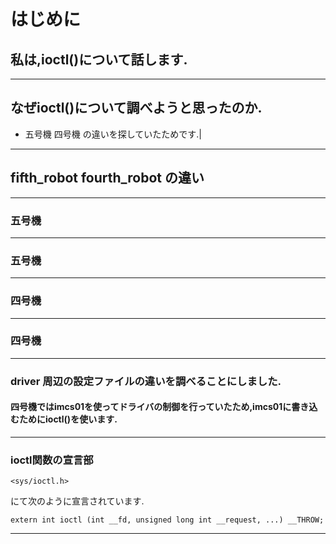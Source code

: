 # はじめに

## 私は,ioctl()について話します.

---

## なぜioctl()について調べようと思ったのか.


- 五号機 四号機 の違いを探していたためです.|

---

## fifth_robot fourth_robot の違い

---

### 五号機

---

### 五号機

---

### 四号機

---

### 四号機

---

### driver 周辺の設定ファイルの違いを調べることにしました.

#### 四号機ではimcs01を使ってドライバの制御を行っていたため,imcs01に書き込むためにioctl()を使います.

---

### ioctl関数の宣言部

`<sys/ioctl.h>`

にて次のように宣言されています.

`extern int ioctl (int __fd, unsigned long int __request, ...) __THROW;`

---
